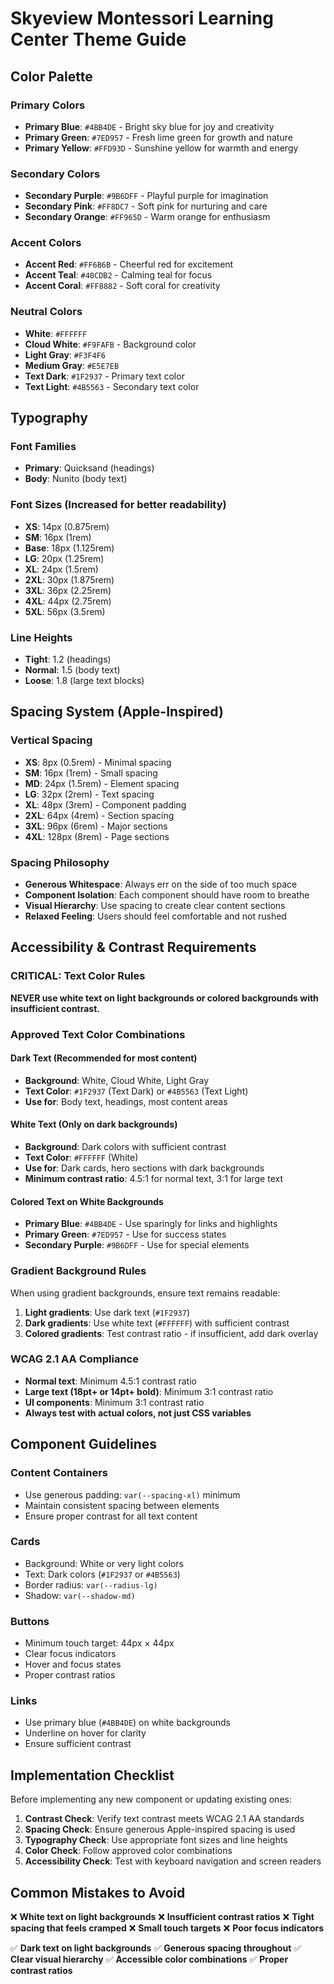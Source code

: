 # Skyeview Montessori Learning Center Theme Guide

## Color Palette

### Primary Colors
- **Primary Blue**: `#4BB4DE` - Bright sky blue for joy and creativity
- **Primary Green**: `#7ED957` - Fresh lime green for growth and nature  
- **Primary Yellow**: `#FFD93D` - Sunshine yellow for warmth and energy

### Secondary Colors
- **Secondary Purple**: `#9B6DFF` - Playful purple for imagination
- **Secondary Pink**: `#FF8DC7` - Soft pink for nurturing and care
- **Secondary Orange**: `#FF965D` - Warm orange for enthusiasm

### Accent Colors
- **Accent Red**: `#FF6B6B` - Cheerful red for excitement
- **Accent Teal**: `#40CDB2` - Calming teal for focus
- **Accent Coral**: `#FF8882` - Soft coral for creativity

### Neutral Colors
- **White**: `#FFFFFF`
- **Cloud White**: `#F9FAFB` - Background color
- **Light Gray**: `#F3F4F6`
- **Medium Gray**: `#E5E7EB`
- **Text Dark**: `#1F2937` - Primary text color
- **Text Light**: `#4B5563` - Secondary text color

## Typography

### Font Families
- **Primary**: Quicksand (headings)
- **Body**: Nunito (body text)

### Font Sizes (Increased for better readability)
- **XS**: 14px (0.875rem)
- **SM**: 16px (1rem) 
- **Base**: 18px (1.125rem)
- **LG**: 20px (1.25rem)
- **XL**: 24px (1.5rem)
- **2XL**: 30px (1.875rem)
- **3XL**: 36px (2.25rem)
- **4XL**: 44px (2.75rem)
- **5XL**: 56px (3.5rem)

### Line Heights
- **Tight**: 1.2 (headings)
- **Normal**: 1.5 (body text)
- **Loose**: 1.8 (large text blocks)

## Spacing System (Apple-Inspired)

### Vertical Spacing
- **XS**: 8px (0.5rem) - Minimal spacing
- **SM**: 16px (1rem) - Small spacing
- **MD**: 24px (1.5rem) - Element spacing
- **LG**: 32px (2rem) - Text spacing
- **XL**: 48px (3rem) - Component padding
- **2XL**: 64px (4rem) - Section spacing
- **3XL**: 96px (6rem) - Major sections
- **4XL**: 128px (8rem) - Page sections

### Spacing Philosophy
- **Generous Whitespace**: Always err on the side of too much space
- **Component Isolation**: Each component should have room to breathe
- **Visual Hierarchy**: Use spacing to create clear content sections
- **Relaxed Feeling**: Users should feel comfortable and not rushed

## Accessibility & Contrast Requirements

### CRITICAL: Text Color Rules
**NEVER use white text on light backgrounds or colored backgrounds with insufficient contrast.**

### Approved Text Color Combinations

#### Dark Text (Recommended for most content)
- **Background**: White, Cloud White, Light Gray
- **Text Color**: `#1F2937` (Text Dark) or `#4B5563` (Text Light)
- **Use for**: Body text, headings, most content areas

#### White Text (Only on dark backgrounds)
- **Background**: Dark colors with sufficient contrast
- **Text Color**: `#FFFFFF` (White)
- **Use for**: Dark cards, hero sections with dark backgrounds
- **Minimum contrast ratio**: 4.5:1 for normal text, 3:1 for large text

#### Colored Text on White Backgrounds
- **Primary Blue**: `#4BB4DE` - Use sparingly for links and highlights
- **Primary Green**: `#7ED957` - Use for success states
- **Secondary Purple**: `#9B6DFF` - Use for special elements

### Gradient Background Rules
When using gradient backgrounds, ensure text remains readable:
1. **Light gradients**: Use dark text (`#1F2937`)
2. **Dark gradients**: Use white text (`#FFFFFF`) with sufficient contrast
3. **Colored gradients**: Test contrast ratio - if insufficient, add dark overlay

### WCAG 2.1 AA Compliance
- **Normal text**: Minimum 4.5:1 contrast ratio
- **Large text (18pt+ or 14pt+ bold)**: Minimum 3:1 contrast ratio
- **UI components**: Minimum 3:1 contrast ratio
- **Always test with actual colors, not just CSS variables**

## Component Guidelines

### Content Containers
- Use generous padding: `var(--spacing-xl)` minimum
- Maintain consistent spacing between elements
- Ensure proper contrast for all text content

### Cards
- Background: White or very light colors
- Text: Dark colors (`#1F2937` or `#4B5563`)
- Border radius: `var(--radius-lg)`
- Shadow: `var(--shadow-md)`

### Buttons
- Minimum touch target: 44px × 44px
- Clear focus indicators
- Hover and focus states
- Proper contrast ratios

### Links
- Use primary blue (`#4BB4DE`) on white backgrounds
- Underline on hover for clarity
- Ensure sufficient contrast

## Implementation Checklist

Before implementing any new component or updating existing ones:

1. **Contrast Check**: Verify text contrast meets WCAG 2.1 AA standards
2. **Spacing Check**: Ensure generous Apple-inspired spacing is used
3. **Typography Check**: Use appropriate font sizes and line heights
4. **Color Check**: Follow approved color combinations
5. **Accessibility Check**: Test with keyboard navigation and screen readers

## Common Mistakes to Avoid

❌ **White text on light backgrounds**
❌ **Insufficient contrast ratios**
❌ **Tight spacing that feels cramped**
❌ **Small touch targets**
❌ **Poor focus indicators**

✅ **Dark text on light backgrounds**
✅ **Generous spacing throughout**
✅ **Clear visual hierarchy**
✅ **Accessible color combinations**
✅ **Proper contrast ratios** 